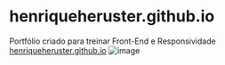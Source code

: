 # henriqueheruster.github.io
Portfólio criado para treinar Front-End e Responsividade
<a href="https://henriqueheruster.github.io/">henriqueheruster.github.io</a>
![image](https://github.com/Henriqueheruster/henriqueheruster.github.io/assets/104474539/cbeb81b5-5cf3-4ab4-b7ec-62d92c65fe38)

